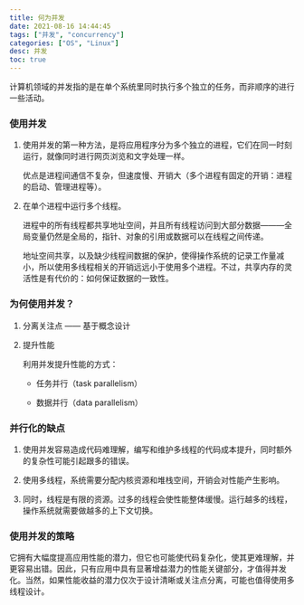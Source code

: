 ```yaml
---
title: 何为并发
date: 2021-08-16 14:44:45
tags: ["并发", "concurrency"]
categories: ["OS", "Linux"]
desc: 并发
toc: true
---
```


计算机领域的并发指的是在单个系统里同时执行多个独立的任务，而非顺序的进行一些活动。

<!-- more -->

### 使用并发

1. 使用并发的第一种方法，是将应用程序分为多个独立的进程，它们在同一时刻运行，就像同时进行网页浏览和文字处理一样。

   优点是进程间通信不复杂，但速度慢、开销大（多个进程有固定的开销：进程的启动、管理进程等）。

2. 在单个进程中运行多个线程。

   进程中的所有线程都共享地址空间，并且所有线程访问到大部分数据———全局变量仍然是全局的，指针、对象的引用或数据可以在线程之间传递。

   地址空间共享，以及缺少线程间数据的保护，使得操作系统的记录工作量减小，所以使用多线程相关的开销远远小于使用多个进程。不过，共享内存的灵活性是有代价的：如何保证数据的一致性。

### 为何使用并发？

1. 分离关注点 —— 基于概念设计

2. 提升性能

   利用并发提升性能的方式：

   - 任务并行（task parallelism）

   - 数据并行（data parallelism）

### 并行化的缺点

1. 使用并发容易造成代码难理解，编写和维护多线程的代码成本提升，同时额外的复杂性可能引起跟多的错误。

2. 使用多线程，系统需要分配内核资源和堆栈空间，开销会对性能产生影响。

3. 同时，线程是有限的资源。过多的线程会使性能整体缓慢。运行越多的线程，操作系统就需要做越多的上下文切换。

### 使用并发的策略

它拥有大幅度提高应用性能的潜力，但它也可能使代码复杂化，使其更难理解，并更容易出错。因此，只有应用中具有显著增益潜力的性能关键部分，才值得并发化。当然，如果性能收益的潜力仅次于设计清晰或关注点分离，可能也值得使用多线程设计。
